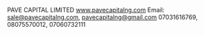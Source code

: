PAVE CAPITAL LIMITED
www.pavecapitalng.com
Email: sale@pavecapitalng.com, pavecapitalng@gmail.com
07031616769, 08075570012, 07060732111